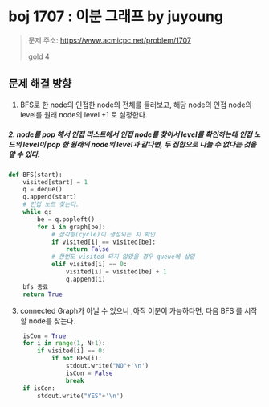 # boj 1707 : 이분 그래프 by juyoung
> 문제 주소: https://www.acmicpc.net/problem/1707
> 
> gold 4

## 문제 해결 방향
1. BFS로 한 node의 인접한 node의 전체를 둘러보고, 해당 node의 인접 node의 level를 원래 node의 level +1 로 설정한다.
#####   2. node를 pop 해서 인접 리스트에서 인접 node를 찾아서 level를 확인하는데 인접 노드의 level이 pop 한 원래의 node의 level과 같다면, 두 집합으로 나눌 수 없다는 것을 알 수 있다.
```python
def BFS(start):
    visited[start] = 1
    q = deque()
    q.append(start)
    # 인접 노드 찾는다.
    while q:
        be = q.popleft()
        for i in graph[be]:
            # 삼각형(cycle)이 생성되는 지 확인
            if visited[i] == visited[be]:
                return False
            # 한번도 visited 되지 않았을 경우 queue에 삽입
            elif visited[i] == 0:
                visited[i] = visited[be] + 1
                q.append(i)
    bfs 종료
    return True
```
3. connected Graph가 아닐 수 있으니 ,아직 이분이 가능하다면, 다음 BFS 를 시작할 node를 찾는다.
```python
    isCon = True
    for i in range(1, N+1):
        if visited[i] == 0:
            if not BFS(i):
                stdout.write("NO"+'\n')
                isCon = False
                break
    if isCon:
        stdout.write("YES"+'\n')
```

